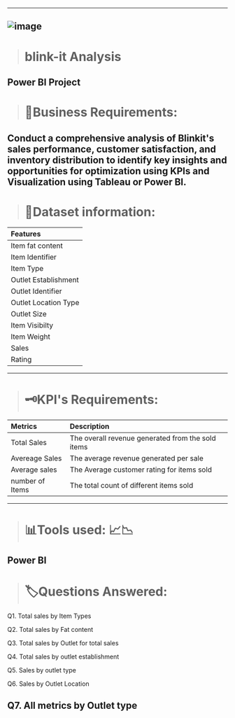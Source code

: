 ---------------------------------------------------
![image](https://github.com/user-attachments/assets/c6c0039c-bbb1-436f-bfb3-1e755cc217d2)
---------------------------------------------------
> # **blink-it Analysis**
 Power BI Project
----------------------------------------------------
> # 📜**Business Requirements:**

Conduct a comprehensive analysis of Blinkit's sales performance, customer satisfaction, and inventory distribution to identify key insights and opportunities for optimization using KPIs and Visualization using Tableau or Power BI.
---------------------------------------------------
> # 📌**Dataset information:**
|Features|
|:-----|
|Item fat content| 
|Item Identifier|
|Item Type|
|Outlet Establishment|
|Outlet Identifier|
|Outlet Location Type|
|Outlet Size|
|Item Visibilty|
|Item Weight|
|Sales|
|Rating|
---------------------------------------------------
> # 🗝**KPI's Requirements:**

|Metrics|Description|
|:-----|:-----|
|Total Sales| The overall revenue generated from the sold items|
|Avereage Sales| The average revenue generated per sale|
|Average sales| The Average customer rating for items sold|
|number of Items| The total count of different items sold|
---------------------------------------------------
> # 📊**Tools used:** 📈📉
Power BI
---------------------------------------------------

> # 🏷**Questions Answered:**
Q1. Total sales by Item Types

Q2. Total sales by Fat content

Q3. Total sales by Outlet for total sales

Q4. Total sales by outlet establishment

Q5. Sales by outlet type

Q6. Sales by Outlet Location

Q7. All metrics by Outlet type
----------------------------------------------------
